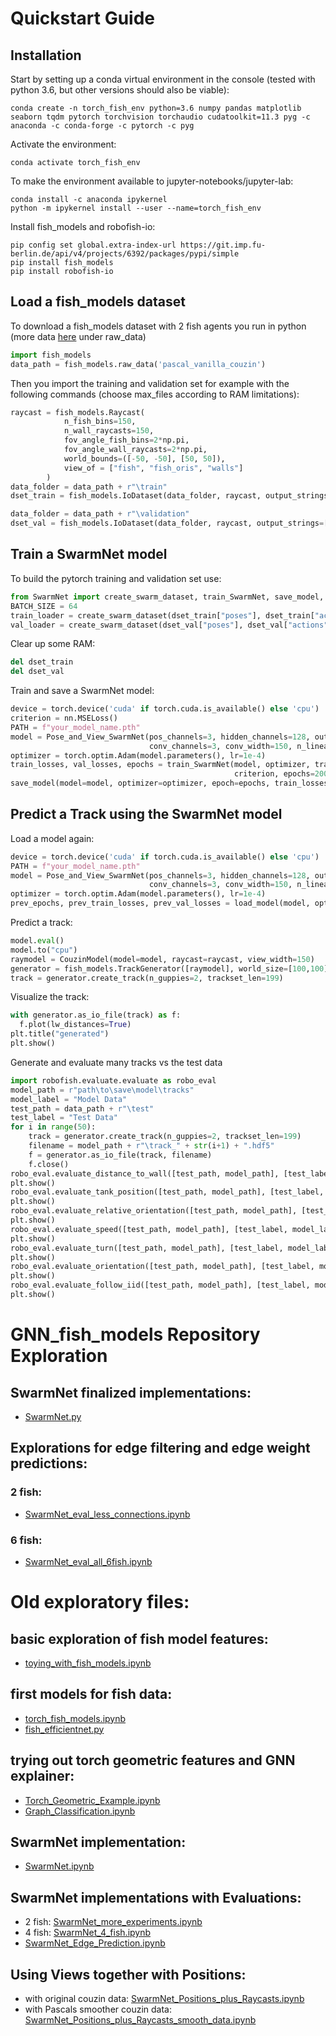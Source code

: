 # Quickstart Guide
## Installation
Start by setting up a conda virtual environment in the console (tested with python 3.6, but other versions should also be viable):
```console
conda create -n torch_fish_env python=3.6 numpy pandas matplotlib seaborn tqdm pytorch torchvision torchaudio cudatoolkit=11.3 pyg -c anaconda -c conda-forge -c pytorch -c pyg
```
Activate the environment:
```console
conda activate torch_fish_env
```
To make the environment available to jupyter-notebooks/jupyter-lab:
```console
conda install -c anaconda ipykernel
python -m ipykernel install --user --name=torch_fish_env
```
Install fish_models and robofish-io:
```console
pip config set global.extra-index-url https://git.imp.fu-berlin.de/api/v4/projects/6392/packages/pypi/simple
pip install fish_models
pip install robofish-io
```
## Load a fish_models dataset
To download a fish_models dataset with 2 fish agents you run in python (more data [here](https://userpage.fu-berlin.de/andigerken/model_server) under raw_data)
```python
import fish_models
data_path = fish_models.raw_data('pascal_vanilla_couzin')
```
Then you import the training and validation set for example with the following commands (choose max_files according to RAM limitations):
```python
raycast = fish_models.Raycast(
            n_fish_bins=150,
            n_wall_raycasts=150,
            fov_angle_fish_bins=2*np.pi,
            fov_angle_wall_raycasts=2*np.pi,
            world_bounds=([-50, -50], [50, 50]),
            view_of = ["fish", "fish_oris", "walls"]
        )
data_folder = data_path + r"\train"
dset_train = fish_models.IoDataset(data_folder, raycast, output_strings=["poses", "actions", "views"], max_files=500)

data_folder = data_path + r"\validation"
dset_val = fish_models.IoDataset(data_folder, raycast, output_strings=["poses", "actions", "views"], max_files=100)
```
## Train a SwarmNet model
To build the pytorch training and validation set use:
```python
from SwarmNet import create_swarm_dataset, train_SwarmNet, save_model, load_model, Pose_and_View_SwarmNet, CouzinModel, Edgeweight_SwarmNet
BATCH_SIZE = 64
train_loader = create_swarm_dataset(dset_train["poses"], dset_train["actions"], dset_train["views"], batchsize=BATCH_SIZE, filter_distance=None)
val_loader = create_swarm_dataset(dset_val["poses"], dset_val["actions"], dset_val["views"], batchsize=BATCH_SIZE, filter_distance=None)
```
Clear up some RAM:
```python
del dset_train
del dset_val
```
Train and save a SwarmNet model:
```python
device = torch.device('cuda' if torch.cuda.is_available() else 'cpu')
criterion = nn.MSELoss()
PATH = f"your_model_name.pth"
model = Pose_and_View_SwarmNet(pos_channels=3, hidden_channels=128, out_channels=1, 
                               conv_channels=3, conv_width=150, n_linear_layers=4).to(device)
optimizer = torch.optim.Adam(model.parameters(), lr=1e-4)
train_losses, val_losses, epochs = train_SwarmNet(model, optimizer, train_loader_filter, val_loader_filter,
                                                  criterion, epochs=200, device=device)
save_model(model=model, optimizer=optimizer, epoch=epochs, train_losses=train_losses, val_losses=val_losses, path=PATH)
```
## Predict a Track using the SwarmNet model
Load a model again:
```python
device = torch.device('cuda' if torch.cuda.is_available() else 'cpu')
PATH = f"your_model_name.pth"
model = Pose_and_View_SwarmNet(pos_channels=3, hidden_channels=128, out_channels=1, 
                               conv_channels=3, conv_width=150, n_linear_layers=4).to(device)
optimizer = torch.optim.Adam(model.parameters(), lr=1e-4)
prev_epochs, prev_train_losses, prev_val_losses = load_model(model, optimizer, PATH)
```
Predict a track:
```python
model.eval()
model.to("cpu")
raymodel = CouzinModel(model=model, raycast=raycast, view_width=150)
generator = fish_models.TrackGenerator([raymodel], world_size=[100,100], frequency=10)
track = generator.create_track(n_guppies=2, trackset_len=199)
```
Visualize the track:
```python
with generator.as_io_file(track) as f:
  f.plot(lw_distances=True)
plt.title("generated")
plt.show()
```
Generate and evaluate many tracks vs the test data
```python
import robofish.evaluate.evaluate as robo_eval
model_path = r"path\to\save\model\tracks"
model_label = "Model Data"
test_path = data_path + r"\test"
test_label = "Test Data"
for i in range(50):
    track = generator.create_track(n_guppies=2, trackset_len=199)
    filename = model_path + r"\track_" + str(i+1) + ".hdf5"
    f = generator.as_io_file(track, filename)
    f.close() 
robo_eval.evaluate_distance_to_wall([test_path, model_path], [test_label, model_label])
plt.show()
robo_eval.evaluate_tank_position([test_path, model_path], [test_label, model_label])
plt.show()
robo_eval.evaluate_relative_orientation([test_path, model_path], [test_label, model_label])
plt.show()
robo_eval.evaluate_speed([test_path, model_path], [test_label, model_label])
plt.show()
robo_eval.evaluate_turn([test_path, model_path], [test_label, model_label])
plt.show()
robo_eval.evaluate_orientation([test_path, model_path], [test_label, model_label])
plt.show()
robo_eval.evaluate_follow_iid([test_path, model_path], [test_label, model_label])
plt.show()
```

# GNN_fish_models Repository Exploration
## SwarmNet finalized implementations:
- [SwarmNet.py](https://github.com/pwl482/GNN_fish_models/blob/main/SwarmNet.py)
## Explorations for edge filtering and edge weight predictions:
### 2 fish:
- [SwarmNet_eval_less_connections.ipynb](https://github.com/pwl482/GNN_fish_models/blob/main/SwarmNet_eval_less_connections.ipynb)
### 6 fish:
- [SwarmNet_eval_all_6fish.ipynb](https://github.com/pwl482/GNN_fish_models/blob/main/SwarmNet_eval_all_6fish.ipynb)

# Old exploratory files:
## basic exploration of fish model features:
- [toying_with_fish_models.ipynb](https://github.com/pwl482/GNN_fish_models/blob/main/toying_with_fish_models.ipynb)
## first models for fish data:
- [torch_fish_models.ipynb](https://github.com/pwl482/GNN_fish_models/blob/main/torch_fish_models.ipynb)
- [fish_efficientnet.py](https://github.com/pwl482/GNN_fish_models/blob/main/fish_efficientnet.py)
## trying out torch geometric features and GNN explainer:
- [Torch_Geometric_Example.ipynb](https://github.com/pwl482/GNN_fish_models/blob/main/Torch_Geometric_Example.ipynb)
- [Graph_Classification.ipynb](https://github.com/pwl482/GNN_fish_models/blob/main/Graph_Classification.ipynb)
## SwarmNet implementation:
- [SwarmNet.ipynb](https://github.com/pwl482/GNN_fish_models/blob/main/SwarmNet.ipynb)
## SwarmNet implementations with Evaluations:
- 2 fish: [SwarmNet_more_experiments.ipynb](https://github.com/pwl482/GNN_fish_models/blob/main/SwarmNet_more_experiments.ipynb)
- 4 fish: [SwarmNet_4_fish.ipynb](https://github.com/pwl482/GNN_fish_models/blob/main/SwarmNet_4_fish.ipynb)
- [SwarmNet_Edge_Prediction.ipynb](https://github.com/pwl482/GNN_fish_models/blob/main/SwarmNet_Edge_Prediction.ipynb)
## Using Views together with Positions:
- with original couzin data: [SwarmNet_Positions_plus_Raycasts.ipynb](https://github.com/pwl482/GNN_fish_models/blob/main/SwarmNet_Positions_plus_Raycasts.ipynb)
- with Pascals smoother couzin data: [SwarmNet_Positions_plus_Raycasts_smooth_data.ipynb](https://github.com/pwl482/GNN_fish_models/blob/main/SwarmNet_Positions_plus_Raycasts_smooth_data.ipynb)
